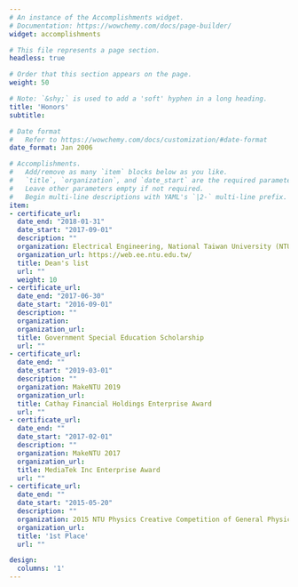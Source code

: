 ```yaml
---
# An instance of the Accomplishments widget.
# Documentation: https://wowchemy.com/docs/page-builder/
widget: accomplishments

# This file represents a page section.
headless: true

# Order that this section appears on the page.
weight: 50

# Note: `&shy;` is used to add a 'soft' hyphen in a long heading.
title: 'Honors'
subtitle:

# Date format
#   Refer to https://wowchemy.com/docs/customization/#date-format
date_format: Jan 2006

# Accomplishments.
#   Add/remove as many `item` blocks below as you like.
#   `title`, `organization`, and `date_start` are the required parameters.
#   Leave other parameters empty if not required.
#   Begin multi-line descriptions with YAML's `|2-` multi-line prefix.
item:
- certificate_url: 
  date_end: "2018-01-31"
  date_start: "2017-09-01"
  description: ""
  organization: Electrical Engineering, National Taiwan University (NTUEE)
  organization_url: https://web.ee.ntu.edu.tw/
  title: Dean's list
  url: ""
  weight: 10
- certificate_url: 
  date_end: "2017-06-30"
  date_start: "2016-09-01"
  description: ""
  organization: 
  organization_url: 
  title: Government Special Education Scholarship
  url: ""
- certificate_url: 
  date_end: ""
  date_start: "2019-03-01"
  description: ""
  organization: MakeNTU 2019
  organization_url: 
  title: Cathay Financial Holdings Enterprise Award
  url: ""
- certificate_url: 
  date_end: ""
  date_start: "2017-02-01"
  description: ""
  organization: MakeNTU 2017
  organization_url: 
  title: MediaTek Inc Enterprise Award
  url: ""
- certificate_url: 
  date_end: ""
  date_start: "2015-05-20"
  description: ""
  organization: 2015 NTU Physics Creative Competition of General Physics Experiment (Physics, National Taiwan University)
  organization_url: 
  title: '1st Place'
  url: ""

design:
  columns: '1' 
---
```

